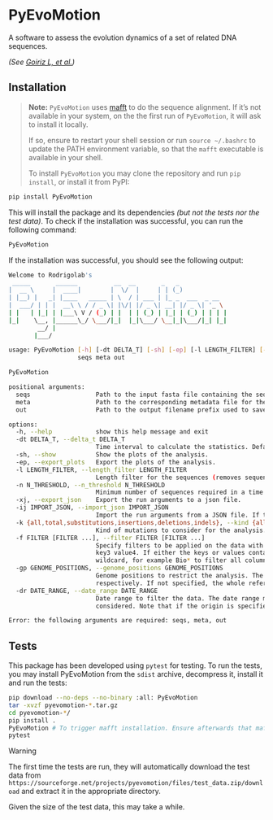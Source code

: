 # PyEvoMotion

A software to assess the evolution dynamics of a set of related DNA sequences.

_(See [Goiriz L, et al.](http://doi.org/10.1073/pnas.2303578120))_

## Installation

> **Note:**
> `PyEvoMotion` uses [mafft](https://mafft.cbrc.jp/alignment/software/) to do the sequence alignment. If it’s not available in your system, on the the first run of `PyEvoMotion`, it will ask to install it locally.
> 
> If so, ensure to restart your shell session or run `source ~/.bashrc` to update the PATH environment variable, so that the `mafft` executable is available in your shell.
>
> To install `PyEvoMotion` you may clone the repository and run `pip install`, or install it from PyPI:

```bash
pip install PyEvoMotion
```

This will install the package and its dependencies _(but not the tests nor the test data)_. To check if the installation was successful, you can run the following command:

```bash
PyEvoMotion
```

If the installation was successful, you should see the following output:

```bash
Welcome to Rodrigolab's
 _____       ______          __  __       _   _
|  __ \     |  ____|        |  \/  |     | | (_)
| |__) |   _| |____   _____ | \  / | ___ | |_ _  ___  _ __
|  ___/ | | |  __\ \ / / _ \| |\/| |/ _ \| __| |/ _ \| '_ \
| |   | |_| | |___\ V / (_) | |  | | (_) | |_| | (_) | | | |
|_|    \__, |______\_/ \___/|_|  |_|\___/ \__|_|\___/|_| |_|
        __/ |
       |___/

usage: PyEvoMotion [-h] [-dt DELTA_T] [-sh] [-ep] [-l LENGTH_FILTER] [-xj] [-ij IMPORT_JSON] [-k {all,total,substitutions,insertions,deletions,indels}] [-f FILTER [FILTER ...]] [-gp GENOME_POSITIONS] [-dr DATE_RANGE]
                   seqs meta out

PyEvoMotion

positional arguments:
  seqs                  Path to the input fasta file containing the sequences.
  meta                  Path to the corresponding metadata file for the sequences.
  out                   Path to the output filename prefix used to save the different results.

options:
  -h, --help            show this help message and exit
  -dt DELTA_T, --delta_t DELTA_T
                        Time interval to calculate the statistics. Default is 7 days (7D).
  -sh, --show           Show the plots of the analysis.
  -ep, --export_plots   Export the plots of the analysis.
  -l LENGTH_FILTER, --length_filter LENGTH_FILTER
                        Length filter for the sequences (removes sequences with length less than the specified value). Default is 0.
  -n N_THRESHOLD, --n_threshold N_THRESHOLD
                        Minimum number of sequences required in a time interval to compute statistics. Default is 2.
  -xj, --export_json    Export the run arguments to a json file.
  -ij IMPORT_JSON, --import_json IMPORT_JSON
                        Import the run arguments from a JSON file. If this argument is passed, the other arguments are ignored. The JSON file must contain the mandatory keys 'seqs', 'meta', and 'out'.
  -k {all,total,substitutions,insertions,deletions,indels}, --kind {all,total,substitutions,insertions,deletions,indels}
                        Kind of mutations to consider for the analysis. Default is 'all'.
  -f FILTER [FILTER ...], --filter FILTER [FILTER ...]
                        Specify filters to be applied on the data with keys followed by values. If the values are multiple, they must be enclosed in square brackets. Example: --filter key1 value1 key2 [value2 value3]
                        key3 value4. If either the keys or values contain spaces, they must be enclosed in quotes. keys must be present in the metadata file as columns for the filter to be applied. Use '*' as a
                        wildcard, for example Bio* to filter all columns starting with 'Bio'.
  -gp GENOME_POSITIONS, --genome_positions GENOME_POSITIONS
                        Genome positions to restrict the analysis. The positions must be separated by two dots. Example: 1..1000. Open start or end positions are allowed by omitting the first or last position,
                        respectively. If not specified, the whole reference genome is considered.
  -dr DATE_RANGE, --date_range DATE_RANGE
                        Date range to filter the data. The date range must be separated by two dots and the format must be YYYY-MM-DD. Example: 2020-01-01..2020-12-31. If not specified, the whole dataset is
                        considered. Note that if the origin is specified, the most restrictive date range is considered.

Error: the following arguments are required: seqs, meta, out
```

## Tests

This package has been developed using `pytest` for testing. To run the tests, you may install PyEvoMotion from the `sdist` archive, decompress it, install it and run the tests:

```bash
pip download --no-deps --no-binary :all: PyEvoMotion
tar -xvzf pyevomotion-*.tar.gz
cd pyevomotion-*/
pip install .
PyEvoMotion # To trigger mafft installation. Ensure afterwards that mafft is available in your PATH.
pytest
```

> [!WARNING]
> The first time the tests are run, they will automatically download the test data from `https://sourceforge.net/projects/pyevomotion/files/test_data.zip/download` and extract it in the appropriate directory.
>
> Given the size of the test data, this may take a while.



